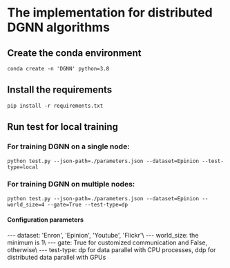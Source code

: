 # The implementation for distributed DGNN algorithms

## Create the conda environment
```
conda create -n 'DGNN' python=3.8
```

## Install the requirements
```
pip install -r requirements.txt
```

## Run test for local training
### For training DGNN on a single node:
```
python test.py --json-path=./parameters.json --dataset=Epinion --test-type=local 
```

### For training DGNN on multiple nodes:
```
python test.py --json-path=./parameters.json --dataset=Epinion --world_size=4 --gate=True --test-type=dp
```
#### Configuration parameters
--- dataset: 'Enron', 'Epinion', 'Youtube', 'Flickr'\\
--- world_size: the minimum is 1\\
--- gate: True for customized communication and False, otherwise\\
--- test-type: dp for data parallel with CPU processes, ddp for distributed data parallel with GPUs
